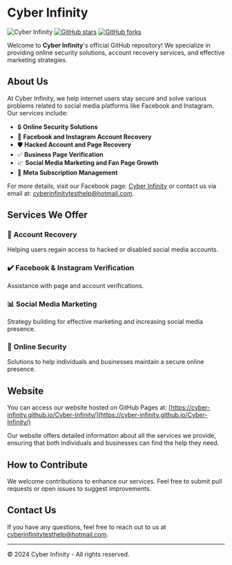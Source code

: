 # Cyber Infinity

![Cyber Infinity](https://yourlogo-url.com/logo.png) <!-- Replace with your logo URL -->
[![GitHub stars](https://img.shields.io/github/stars/cyber-infinity/Cyber-Infinity?style=social)](https://github.com/cyber-infinity/Cyber-Infinity/stargazers)
[![GitHub forks](https://img.shields.io/github/forks/cyber-infinity/Cyber-Infinity?style=social)](https://github.com/cyber-infinity/Cyber-Infinity/network)

Welcome to **Cyber Infinity**'s official GitHub repository! We specialize in providing online security solutions, account recovery services, and effective marketing strategies.

## About Us
At Cyber Infinity, we help internet users stay secure and solve various problems related to social media platforms like Facebook and Instagram. Our services include:

- 🔒 **Online Security Solutions**
- 🔑 **Facebook and Instagram Account Recovery**
- 🛡️ **Hacked Account and Page Recovery**
- ✅ **Business Page Verification**
- 📈 **Social Media Marketing and Fan Page Growth**
- 📝 **Meta Subscription Management**

For more details, visit our Facebook page: [Cyber Infinity](https://www.facebook.com/cyberinfinity.bd) or contact us via email at: [cyberinfinitytesthelp@hotmail.com](mailto:cyberinfinitytesthelp@hotmail.com).

## Services We Offer
### 🔧 Account Recovery
Helping users regain access to hacked or disabled social media accounts.

### ✔️ Facebook & Instagram Verification
Assistance with page and account verifications.

### 📊 Social Media Marketing
Strategy building for effective marketing and increasing social media presence.

### 🔐 Online Security
Solutions to help individuals and businesses maintain a secure online presence.

## Website
You can access our website hosted on GitHub Pages at:
[https://cyber-infinity.github.io/Cyber-Infinity/](https://cyber-infinity.github.io/Cyber-Infinity/)

Our website offers detailed information about all the services we provide, ensuring that both individuals and businesses can find the help they need.

## How to Contribute
We welcome contributions to enhance our services. Feel free to submit pull requests or open issues to suggest improvements.

## Contact Us
If you have any questions, feel free to reach out to us at [cyberinfinitytesthelp@hotmail.com](mailto:cyberinfinitytesthelp@hotmail.com).

---

© 2024 Cyber Infinity - All rights reserved.
